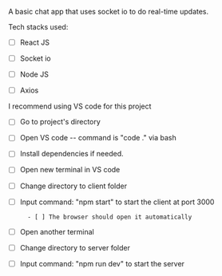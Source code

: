A basic chat app that uses socket io to do real-time updates.

Tech stacks used: 
- [ ] React JS
- [ ] Socket io
- [ ] Node JS
- [ ] Axios


I recommend using VS code for this project

- [ ] Go to project's directory
- [ ] Open VS code -- command is "code ." via bash
- [ ] Install dependencies if needed.
- [ ] Open new terminal in VS code
- [ ] Change directory to client folder
- [ ] Input command: "npm start" to start the client at port 3000

        - [ ] The browser should open it automatically
- [ ] Open another terminal
- [ ] Change directory to server folder
- [ ] Input command: "npm run dev" to start the server
